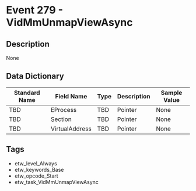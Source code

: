 # Event 279 - VidMmUnmapViewAsync

## Description
None

## Data Dictionary
|Standard Name|Field Name|Type|Description|Sample Value|
|---|---|---|---|---|
|TBD|EProcess|TBD|Pointer|None|None|
|TBD|Section|TBD|Pointer|None|None|
|TBD|VirtualAddress|TBD|Pointer|None|None|

## Tags
* etw_level_Always
* etw_keywords_Base
* etw_opcode_Start
* etw_task_VidMmUnmapViewAsync